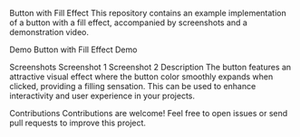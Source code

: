 Button with Fill Effect
This repository contains an example implementation of a button with a fill effect, accompanied by screenshots and a demonstration video.

Demo
Button with Fill Effect Demo

Screenshots
Screenshot 1
Screenshot 2
Description
The button features an attractive visual effect where the button color smoothly expands when clicked, providing a filling sensation. This can be used to enhance interactivity and user experience in your projects.

Contributions
Contributions are welcome! Feel free to open issues or send pull requests to improve this project.

